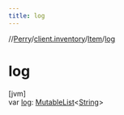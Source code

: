 ```yaml
---
title: log
---
```

//[Perry](../../../index.html)/[client.inventory](../index.html)/[Item](index.html)/[log](log.html)



# log



[jvm]\
var [log](log.html): [MutableList](https://kotlinlang.org/api/latest/jvm/stdlib/kotlin.collections/-mutable-list/index.html)&lt;[String](https://kotlinlang.org/api/latest/jvm/stdlib/kotlin/-string/index.html)&gt;




